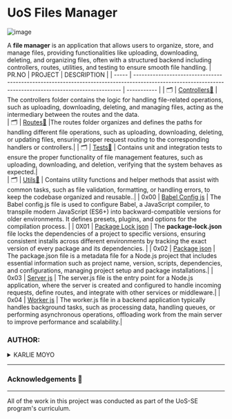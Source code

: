 # UoS Files Manager

![image](https://github.com/user-attachments/assets/96703ac9-d879-423c-a0b6-4a5dc61e1bd6)


A **file manager** is an application that allows users to organize, store, and manage files, providing functionalities like uploading, downloading, deleting, and organizing files, often with a structured backend including controllers, routes, utilities, and testing to ensure smooth file handling.
| PR.NO | PROJECT                                                                                                                                                 | DESCRIPTION |
| ----- | ------------------------------------------------------------------------------------------------------------------------------------------------------- | ----------- |
| 🗂️  | [Controllers📁](./controllers/)                                                                                      | The controllers folder contains the logic for handling file-related operations, such as uploading, downloading, deleting, and managing files, acting as the intermediary between the routes and the data.            
| 🗂️  | [Routes📁](./routes/)                                                                                     |The routes folder organizes and defines the paths for handling different file operations, such as uploading, downloading, deleting, or updating files, ensuring proper request routing to the corresponding handlers or controllers.|
| 🗂️ | [Tests📁](./tests/)                                                                                      | Contains unit and integration tests to ensure the proper functionality of file management features, such as uploading, downloading, and deletion, verifying that the system behaves as expected.|                                                                                                                                                                 
| 🗂️ | [Utils📁](./utils/)                                                                  | Contains utility functions and helper methods that assist with common tasks, such as file validation, formatting, or handling errors, to keep the codebase organized and reusable..|
|  0x00 |  [Babel Config js](./babel.config.js/)                                                                         | The Babel config.js file is used to configure Babel, a JavaScript compiler, to transpile modern JavaScript (ES6+) into backward-compatible versions for older environments. It defines presets, plugins, and options for the compilation process.                 |
| 0X01  | [Package Lock json](./package-lock.json/)                                                    | The **package-lock.json** file locks the dependencies of a project to specific versions, ensuring consistent installs across different environments by tracking the exact version of every package and its dependencies. |
| 0x02  | [Package json](./package.json/)                                                             | The package.json file is a metadata file for a Node.js project that includes essential information such as project name, version, scripts, dependencies, and configurations, managing project setup and package installations.|
|  0x03 | [Server js](./server.js/)                                                                                                | The server.js file is the entry point for a Node.js application, where the server is created and configured to handle incoming requests, define routes, and integrate with other services or middleware.|
| 0x04 |  [Worker js](./worker.js/)                                                                                                | The worker.js file in a backend application typically handles background tasks, such as processing data, handling queues, or performing asynchronous operations, offloading work from the main server to improve performance and scalability.|

### AUTHOR:
<details>
    <summary>KARLIE MOYO</summary>
    <ul>
        <li>
            <a href="https://github.com/karlie-moyo">Github</a>
        </li>
        <li>
            <a href="https://twitter.com/karlieemoyo">Twitter</a>
        </li>
        <li>
            <a href="https://karlieemoyo@gmail.com">e-mail</a>
        </li>
    </ul>
</details>

---

### Acknowledgements  :pray:
___
All of the work in this project was conducted as part of the UoS-SE program's curriculum.
